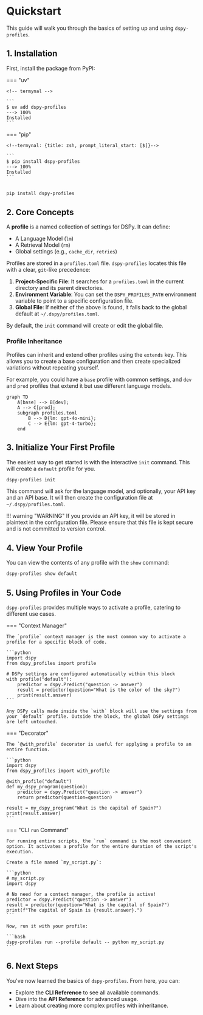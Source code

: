 # Quickstart

This guide will walk you through the basics of setting up and using `dspy-profiles`.

## 1. Installation

First, install the package from PyPI:

=== "uv"

    <!-- termynal -->

    ```
    $ uv add dspy-profiles
    ---> 100%
    Installed
    ```

=== "pip"

    <!--termynal: {title: zsh, prompt_literal_start: [$]}-->

    ```
    $ pip install dspy-profiles
    ---> 100%
    Installed
    ```


```
```

```bash
pip install dspy-profiles
```

## 2. Core Concepts

A **profile** is a named collection of settings for DSPy. It can define:

-   A Language Model (`lm`)
-   A Retrieval Model (`rm`)
-   Global settings (e.g., `cache_dir`, `retries`)

Profiles are stored in a `profiles.toml` file. `dspy-profiles` locates this file with a clear, `git`-like precedence:

1.  **Project-Specific File**: It searches for a `profiles.toml` in the current directory and its parent directories.
2.  **Environment Variable**: You can set the `DSPY_PROFILES_PATH` environment variable to point to a specific configuration file.
3.  **Global File**: If neither of the above is found, it falls back to the global default at `~/.dspy/profiles.toml`.

By default, the `init` command will create or edit the global file.

### Profile Inheritance

Profiles can inherit and extend other profiles using the `extends` key. This allows you to create a base configuration and then create specialized variations without repeating yourself.

For example, you could have a `base` profile with common settings, and `dev` and `prod` profiles that extend it but use different language models.

```mermaid
graph TD
    A[base] --> B[dev];
    A --> C[prod];
    subgraph profiles.toml
        B --> D{lm: gpt-4o-mini};
        C --> E{lm: gpt-4-turbo};
    end
```

## 3. Initialize Your First Profile

The easiest way to get started is with the interactive `init` command. This will create a `default` profile for you.

```bash
dspy-profiles init
```

This command will ask for the language model, and optionally, your API key and an API base. It will then create the configuration file at `~/.dspy/profiles.toml`.

!!! warning "WARNING"
    If you provide an API key, it will be stored in plaintext in the configuration file. Please ensure that this file is kept secure and is not committed to version control.

## 4. View Your Profile

You can view the contents of any profile with the `show` command:

```bash
dspy-profiles show default
```

## 5. Using Profiles in Your Code

`dspy-profiles` provides multiple ways to activate a profile, catering to different use cases.

=== "Context Manager"

    The `profile` context manager is the most common way to activate a profile for a specific block of code.

    ```python
    import dspy
    from dspy_profiles import profile

    # DSPy settings are configured automatically within this block
    with profile("default"):
        predictor = dspy.Predict("question -> answer")
        result = predictor(question="What is the color of the sky?")
        print(result.answer)
    ```

    Any DSPy calls made inside the `with` block will use the settings from your `default` profile. Outside the block, the global DSPy settings are left untouched.

=== "Decorator"

    The `@with_profile` decorator is useful for applying a profile to an entire function.

    ```python
    import dspy
    from dspy_profiles import with_profile

    @with_profile("default")
    def my_dspy_program(question):
        predictor = dspy.Predict("question -> answer")
        return predictor(question=question)

    result = my_dspy_program("What is the capital of Spain?")
    print(result.answer)
    ```

=== "CLI `run` Command"

    For running entire scripts, the `run` command is the most convenient option. It activates a profile for the entire duration of the script's execution.

    Create a file named `my_script.py`:

    ```python
    # my_script.py
    import dspy

    # No need for a context manager, the profile is active!
    predictor = dspy.Predict("question -> answer")
    result = predictor(question="What is the capital of Spain?")
    print(f"The capital of Spain is {result.answer}.")
    ```

    Now, run it with your profile:

    ```bash
    dspy-profiles run --profile default -- python my_script.py
    ```

## 6. Next Steps

You've now learned the basics of `dspy-profiles`. From here, you can:

-   Explore the **CLI Reference** to see all available commands.
-   Dive into the **API Reference** for advanced usage.
-   Learn about creating more complex profiles with inheritance.
